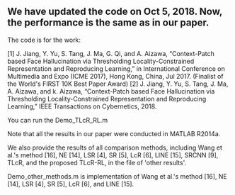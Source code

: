 ## We have updated the code on Oct 5, 2018. Now, the performance is the same as in our paper.

The code is for the work:

[1] J. Jiang, Y. Yu, S. Tang, J. Ma, G. Qi, and A. Aizawa, “Context-Patch based Face Hallucination via Thresholding Locality-Constrained Representation and Reproducing Learning,” in International Conference on Multimedia and Expo (ICME 2017), Hong Kong, China, Jul 2017. (Finalist of the World's FIRST 10K Best Paper Award) 
[2] J. Jiang, Y. Yu, S. Tang, J. Ma, A. Aizawa, and k. Aizawa, “Context-Patch based Face Hallucination via Thresholding Locality-Constrained Representation and Reproducing Learning,” IEEE Transactions on Cybernetics, 2018.

You can run the Demo_TLcR_RL.m


Note that all the results in our paper were conducted in MATLAB R2014a.


We also provide the results of all comparison methods, including Wang et al.'s method [16], NE [14], LSR [4], SR [5], LcR [6], LINE [15], SRCNN [9], TLcR, and the proposed TLcR-RL, in the file of 'other results'.

Demo_other_methods.m is implementation of Wang et al.'s method [16], NE [14], LSR [4], SR [5], LcR [6], and LINE [15].
